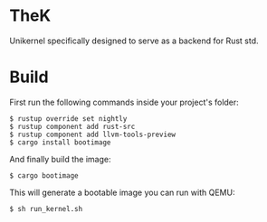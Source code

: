 # TheK

Unikernel specifically designed to serve as a backend for Rust std.

# Build

First run the following commands inside your project's folder:

```
$ rustup override set nightly
$ rustup component add rust-src
$ rustup component add llvm-tools-preview
$ cargo install bootimage
```

And finally build the image:

```
$ cargo bootimage
```

This will generate a bootable image you can run with QEMU:

```
$ sh run_kernel.sh
```
